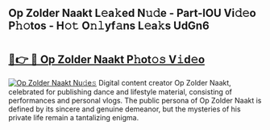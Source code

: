 ## Op Zolder Naakt L𝚎a𝚔ed N𝚞𝚍e - Part-lOU Vi𝚍𝚎o P𝚑𝚘tos - H𝚘𝚝 O𝚗𝚕yf𝚊ns L𝚎a𝚔s UdGn6

# <h2><a href="http://kf5av2.oniu.top/?m=Op+Zolder+Naakt">🔗👉 🔴 Op Zolder Naakt P𝚑ot𝚘𝚜 V𝚒d𝚎o</a></h2>

[![Op Zolder Naakt Nu𝚍e𝚜](https://i.imgur.com/0qMVB7G.gif)](http://kf5av2.oniu.top/?m=Op+Zolder+Naakt)
Digital content creator Op Zolder Naakt, celebrated for publishing dance and lifestyle material, consisting of performances and personal vlogs. The public persona of Op Zolder Naakt is defined by its sincere and genuine demeanor, but the mysteries of his private life remain a tantalizing enigma.  
